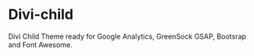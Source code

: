 # Divi-child
Divi Child Theme ready for Google Analytics, GreenSock GSAP, Bootsrap and Font Awesome.

